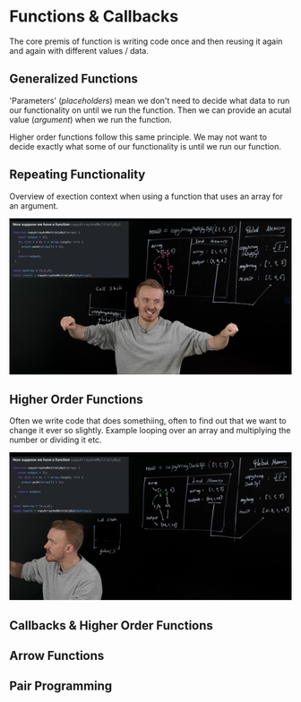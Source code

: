 # Functions & Callbacks

The core premis of function is writing code once and then reusing it again and again with different values / data.

## Generalized Functions

'Parameters' (_placeholders_) mean we don't need to decide what data to run our functionality on until we run the function. Then we can provide an acutal value (_argument_) when we run the function.

Higher order functions follow this same principle. We may not want to decide exactly what some of our functionality is until we run our function.

## Repeating Functionality

Overview of exection context when using a function that uses an array for an argument.

![repeating](/img/02-repeating.png)

## Higher Order Functions

Often we write code that does somethiing, often to find out that we want to change it ever so slightly. Example looping over an array and multiplying the number or dividing it etc.

![hof-repeating](/img/02-hof-repeating.png)

## Callbacks & Higher Order Functions

## Arrow Functions

## Pair Programming